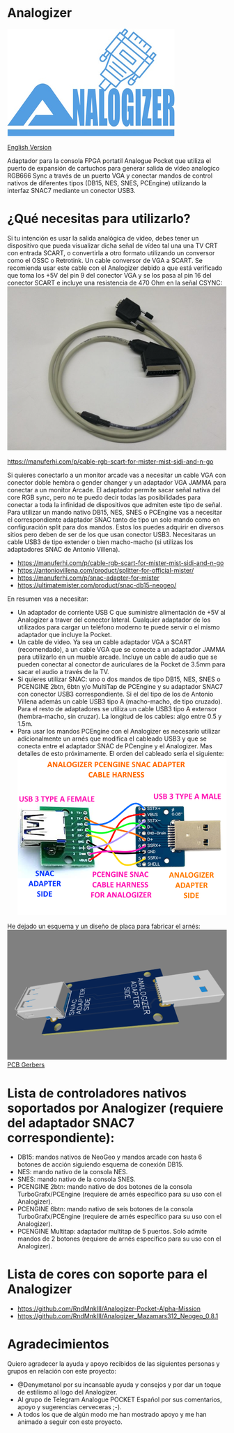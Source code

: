 # Analogizer
![Analogizer Logo](https://github.com/RndMnkIII/Analogizer/blob/main/img/logo_resized_analogizer.jpg)

[English Version](https://github.com/RndMnkIII/Analogizer/blob/main/README_en.md)

Adaptador para la consola FPGA portatil Analogue Pocket que utiliza el puerto de expansión de cartuchos para generar salida de vídeo analogico RGB666 Sync a través de un puerto VGA y conectar mandos de control nativos de diferentes tipos (DB15, NES, SNES, PCEngine) utilizando
la interfaz SNAC7 mediante un conector USB3.

# ¿Qué necesitas para utilizarlo?
Si tu intención es usar la salida analógica de video, debes tener un dispositivo que pueda visualizar dicha señal de vídeo tal una una TV CRT con entrada SCART, o convertirla a otro formato utilizando
un conversor como el OSSC o Retrotink. Un cable conversor de VGA a SCART.
Se recomienda usar este cable con el Analogizer debido a que está verificado que toma los +5V del pin 9 del conector VGA y se los pasa al pin 16 del conector SCART e incluye una resistencia de 470 Ohm en la señal CSYNC:
![VGAtoSCARTcable](https://github.com/RndMnkIII/Analogizer/blob/main/img/cable_vga_scart_manuferhi.PNG)

https://manuferhi.com/p/cable-rgb-scart-for-mister-mist-sidi-and-n-go

Si quieres conectarlo a un monitor arcade vas a necesitar un cable VGA con conector doble hembra o gender changer y un adaptador VGA JAMMA para conectar a un monitor Arcade.
El adaptador permite sacar señal nativa del core RGB sync, pero no te puedo decir todas las posibilidades para conectar a toda la infinidad de dispositivos que admiten este tipo de señal.
Para utilizar un mando nativo DB15, NES, SNES o PCEngine vas a necesitar el correspondiente adaptador SNAC tanto de tipo un solo mando como en configuración split para dos mandos. Estos los puedes
adquirir en diversos sitios pero deben de ser de los que usan conector USB3. Necesitaras un cable USB3 de tipo extender o bien macho-macho (si utilizas los adaptadores SNAC de Antonio Villena).
* https://manuferhi.com/p/cable-rgb-scart-for-mister-mist-sidi-and-n-go
* https://antoniovillena.com/product/splitter-for-official-mister/
* https://manuferhi.com/p/snac-adapter-for-mister
* https://ultimatemister.com/product/snac-db15-neogeo/

En resumen vas a necesitar:
* Un adaptador de corriente USB C que suministre alimentación de +5V al Analogizer a traver del conector lateral. Cualquier adaptador de los utilizados para cargar un teléfono moderno te puede servir o el mismo adaptador que incluye la Pocket.
* Un cable de video. Ya sea un cable adaptador VGA a SCART (recomendado), a un cable VGA que se conecte a un adaptador JAMMA para utilizarlo en un mueble arcade. Incluye un cable de audio que se pueden conectar al conector de auriculares de la Pocket de 3.5mm para sacar el audio a través de la TV.
* Si quieres utilizar SNAC: uno o dos mandos de tipo DB15, NES, SNES o PCENGINE 2btn, 6btn y/o MultiTap de PCEngine y su adaptador SNAC7 con conector USB3 correspondiente. Si el del tipo de los de Antonio Villena además un cable USB3 tipo A (macho-macho, de tipo cruzado). Para el resto de adaptadores se utiliza un cable USB3 tipo A extensor (hembra-macho, sin cruzar). La longitud de los cables: algo entre 0.5 y 1.5m.
* Para usar los mandos PCEngine con el Analogizer es necesario utilizar adicionalmente un arnés que modifica el cableado USB3 y que se conecta entre el adaptador SNAC de PCengine y el Analogizer. Mas detalles de esto próximamente.
El orden del cableado sería el siguiente:
![Analogizer PCEngine Cable Harness](https://github.com/RndMnkIII/Analogizer/blob/main/img/PCENGINE_SNAC_HARNESS.png)

He dejado un esquema y un diseño de placa para fabricar el arnés:
![Analogizer PCEngine Cable Harness 3D PCB](https://github.com/RndMnkIII/Analogizer/blob/main/img/3D_PCB_HARNESS.PNG)
[PCB Gerbers](https://github.com/RndMnkIII/Analogizer/blob/main/analogizer/PCB)

# Lista de controladores nativos soportados por Analogizer (requiere del adaptador SNAC7 correspondiente):
* DB15: mandos nativos de NeoGeo y mandos arcade con hasta 6 botones de acción siguiendo esquema de conexión DB15.
* NES: mando nativo de la consola NES.
* SNES: mando nativo de la consola SNES.
* PCENGINE 2btn: mando nativo de dos botones de la consola TurboGrafx/PCEngine (requiere de arnés específico para su uso con el Analogizer).
* PCENGINE 6btn: mando nativo de seis botones de la consola TurboGrafx/PCEngine (requiere de arnés específico para su uso con el Analogizer).
* PCENGINE Multitap: adaptador multitap de 5 puertos. Solo admite mandos de 2 botones (requiere de arnés específico para su uso con el Analogizer).
  
# Lista de cores con soporte para el Analogizer
* https://github.com/RndMnkIII/Analogizer-Pocket-Alpha-Mission
* https://github.com/RndMnkIII/Analogizer_Mazamars312_Neogeo_0.8.1

# Agradecimientos
Quiero agradecer la ayuda y apoyo recibidos de las siguientes personas y grupos en relación con este proyecto:
* @Denymetanol por su incansable ayuda y consejos y por dar un toque de estilismo al logo del Analogizer.
* Al grupo de Telegram Analogue POCKET Español por sus comentarios, apoyo y sugerencias cerveceras ;-).
* A todos los que de algún modo me han mostrado apoyo y me han animado a seguir con este proyecto.